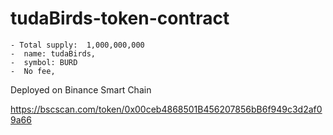 # tudaBirds-token-contract

    - Total supply:  1,000,000,000
    -  name: tudaBirds,
    -  symbol: BURD
    -  No fee,

Deployed on Binance Smart Chain

https://bscscan.com/token/0x00ceb4868501B456207856bB6f949c3d2af09a66
